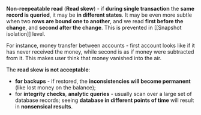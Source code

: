 **Non-reepeatable read** (**Read skew**) - if **during single transaction** the **same record is queried**, it may be **in different states**. It may be even more subtle when two **rows are bound one to another**, and we read **first before the change**, and **second after the change**. This is prevented in [[Snapshot isolation]] level.

For instance, money transfer between accounts - first account looks like if it has never received the money, while second is as if money were subtracted from it. This makes user think that money vanished into the air.

The **read skew is not acceptable**:
- **for backups** - if restored, the **inconsistencies will become permanent** (like lost money on the balance);
- for **integrity checks**, **analytic queries** - usually scan over a large set of database records; seeing **database in different points of time** will result in **nonsensical results**.
